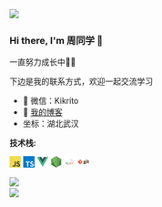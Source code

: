 <!--
**yanyunwu/yanyunwu** is a ✨ _special_ ✨ repository because its `README.md` (this file) appears on your GitHub profile.

Here are some ideas to get you started:

- 🔭 I’m currently working on ...
- 🌱 I’m currently learning ...
- 👯 I’m looking to collaborate on ...
- 🤔 I’m looking for help with ...
- 💬 Ask me about ...
- 📫 How to reach me: ...
- 😄 Pronouns: ...
- ⚡ Fun fact: ...
-->

![](https://raw.githubusercontent.com/hanyucd/hanyucd/main/header.png)
### Hi there, I'm 周同学 👋

一直努力成长中🧑‍💻

下边是我的联系方式，欢迎一起交流学习

- 💬 微信：Kikrito
- 📝 [我的博客](http://stuzhou.cc)
- 坐标：湖北武汉

**技术栈:**  

<code><img height="20" src="https://raw.githubusercontent.com/github/explore/80688e429a7d4ef2fca1e82350fe8e3517d3494d/topics/javascript/javascript.png"></code>
<code><img height="20" src="https://raw.githubusercontent.com/github/explore/80688e429a7d4ef2fca1e82350fe8e3517d3494d/topics/typescript/typescript.png"></code>
<code><img height="20" src="https://raw.githubusercontent.com/github/explore/80688e429a7d4ef2fca1e82350fe8e3517d3494d/topics/vue/vue.png"></code>
<code><img height="20" src="https://raw.githubusercontent.com/github/explore/80688e429a7d4ef2fca1e82350fe8e3517d3494d/topics/nodejs/nodejs.png"></code>
<code><img height="20" src="https://raw.githubusercontent.com/github/explore/80688e429a7d4ef2fca1e82350fe8e3517d3494d/topics/mysql/mysql.png"></code>
<code><img height="20" src="https://raw.githubusercontent.com/github/explore/80688e429a7d4ef2fca1e82350fe8e3517d3494d/topics/git/git.png"></code>

<!-- [![](https://github-readme-stats.vercel.app/api?username=hanyucd&show_icons=true)](https://github.com/hanyucd)

[![](https://github-readme-stats.vercel.app/api/top-langs?username=hanyucd&theme=tokyonight&layout=compact)](https://github.com/hanyucd) -->

<img src="https://github-readme-stats.vercel.app/api?username=WangQingye&show_icons=true" />
<br />
<img src="https://github-readme-stats.vercel.app/api/top-langs/?username=WangQingye&langs_count=10&layout=compact" />
